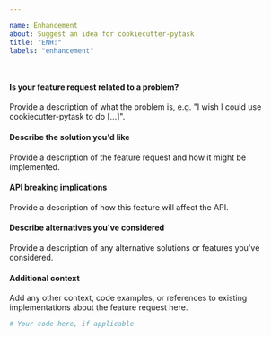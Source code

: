 ```yaml
---

name: Enhancement
about: Suggest an idea for cookiecutter-pytask
title: "ENH:"
labels: "enhancement"

---
```


#### Is your feature request related to a problem?

Provide a description of what the problem is, e.g. "I wish I could use
cookiecutter-pytask to do [...]".

#### Describe the solution you'd like

Provide a description of the feature request and how it might be implemented.

#### API breaking implications

Provide a description of how this feature will affect the API.

#### Describe alternatives you've considered

Provide a description of any alternative solutions or features you've considered.

#### Additional context

Add any other context, code examples, or references to existing implementations about
the feature request here.

```python
# Your code here, if applicable
```
